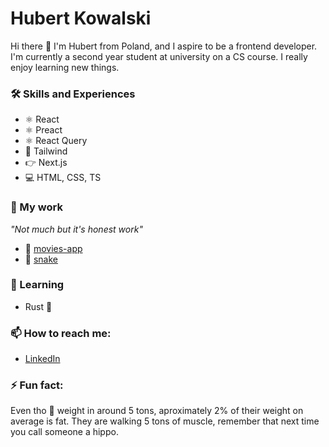 # Hubert Kowalski

Hi there 👋 I'm Hubert from Poland, and I aspire to be a frontend developer. I'm currently a second year student at university on a CS course.
I really enjoy learning new things.

### 🛠 Skills and Experiences

- ⚛️ React
- ⚛ Preact
- ⚛️ React Query
- 💨 Tailwind
- 👉 Next.js
- 💻 HTML, CSS, TS

### 🔭 My work

_"Not much but it's honest work"_

- 🍿 [movies-app](https://github.com/hubcio2115/movies-app-frontend)
- 🐍 [snake](https://github.com/hubcio2115/snake)

### 🌱 Learning

- Rust 🦀

### 📫 How to reach me:

- [LinkedIn](https://www.linkedin.com/in/hubert-kowalski-447aaa213/)

### ⚡ Fun fact:

Even tho 🦛 weight in around 5 tons, aproximately 2% of their weight on average is fat. They are walking 5 tons of muscle, remember that next time you call someone a hippo.
